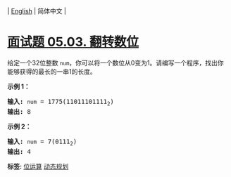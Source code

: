 | [English](README_EN.md) | 简体中文 |

# [面试题 05.03. 翻转数位](https://leetcode.cn/problems/reverse-bits-lcci)
<p>给定一个32位整数 <code>num</code>，你可以将一个数位从0变为1。请编写一个程序，找出你能够获得的最长的一串1的长度。</p>

<p><strong>示例 1：</strong></p>

<pre><strong>输入:</strong> <code>num</code> = 1775(11011101111<sub>2</sub>)
<strong>输出:</strong> 8
</pre>

<p><strong>示例 2：</strong></p>

<pre><strong>输入:</strong> <code>num</code> = 7(0111<sub>2</sub>)
<strong>输出:</strong> 4
</pre>

**标签:**  [位运算](https://leetcode.cn/tag/bit-manipulation) [动态规划](https://leetcode.cn/tag/dynamic-programming) 